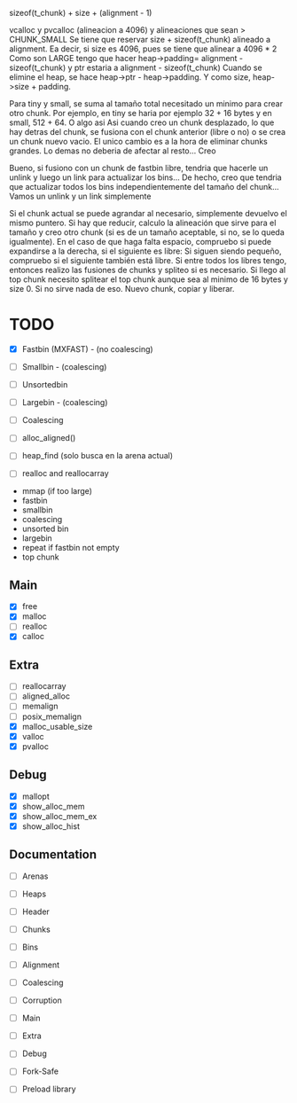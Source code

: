sizeof(t_chunk) + size + (alignment - 1)

vcalloc y pvcalloc (alineacion a 4096) y alineaciones que sean > CHUNK_SMALL
Se tiene que reservar size + sizeof(t_chunk) alineado a alignment.
Ea decir, si size es 4096, pues se tiene que alinear a 4096 * 2
Como son LARGE tengo que hacer heap->padding= alignment - sizeof(t_chunk) y ptr estaria a alignment - sizeof(t_chunk)
Cuando se elimine el heap, se hace heap->ptr - heap->padding. Y como size, heap->size + padding.

Para tiny y small, se suma al tamaño total necesitado un minimo para crear otro chunk.
Por ejemplo, en tiny se haria por ejemplo 32 + 16 bytes y en small, 512 + 64. O algo asi
Asi cuando creo un chunk desplazado, lo que hay detras del chunk, se fusiona con el chunk anterior (libre o no) o se crea un chunk nuevo vacio.
El unico cambio es a la hora de eliminar chunks grandes. Lo demas no deberia de afectar al resto... Creo

Bueno, si fusiono con un chunk de fastbin libre, tendria que hacerle un unlink y luego un link para actualizar los bins... De hecho, creo que tendria que actualizar todos los bins independientemente del tamaño del chunk... Vamos un unlink y un link simplemente

Si el chunk actual se puede agrandar al necesario, simplemente devuelvo el mismo puntero.
Si hay que reducir, calculo la alineación que sirve para el tamaño y creo otro chunk (si es de un tamaño aceptable, si no, se lo queda igualmente).
En el caso de que haga falta espacio, compruebo si puede expandirse a la derecha, si el siguiente es libre:
Si siguen siendo pequeño, compruebo si el siguiente también está libre. Si entre todos los libres tengo, entonces realizo las fusiones de chunks y spliteo si es necesario.
Si llego al top chunk necesito splitear el top chunk aunque sea al minimo de 16 bytes y size 0.
Si no sirve nada de eso. Nuevo chunk, copiar y liberar.


# TODO

- [X] Fastbin (MXFAST) - (no coalescing)
- [ ] Smallbin - (coalescing)
- [ ] Unsortedbin
- [ ] Largebin - (coalescing)
- [ ] Coalescing

- [ ] alloc_aligned()
- [ ] heap_find (solo busca en la arena actual)
- [ ] realloc and reallocarray

- mmap (if too large)
- fastbin
- smallbin
- coalescing
- unsorted bin
- largebin
- repeat if fastbin not empty
- top chunk

## Main

- [X] free
- [X] malloc
- [ ] realloc
- [X] calloc

## Extra

- [ ] reallocarray
- [ ] aligned_alloc
- [ ] memalign
- [ ] posix_memalign
- [X] malloc_usable_size
- [X] valloc
- [X] pvalloc

## Debug

- [X] mallopt
- [X] show_alloc_mem
- [X] show_alloc_mem_ex
- [X] show_alloc_hist

## Documentation

- [ ] Arenas
- [ ] Heaps
- [ ] Header
- [ ] Chunks
- [ ] Bins
- [ ] Alignment 
- [ ] Coalescing
- [ ] Corruption

- [ ] Main
- [ ] Extra
- [ ] Debug

- [ ] Fork-Safe
- [ ] Preload library

